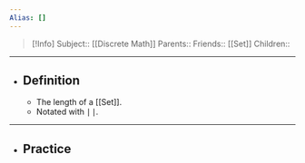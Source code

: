 ```yaml
---
Alias: []
---
```

> [!Info]
> Subject:: [[Discrete Math]]
> Parents:: 
> Friends:: [[Set]]
> Children:: 
---
- ## Definition
	- The length of a [[Set]].
	- Notated with $\mid \,\mid$.
---
- ## Practice